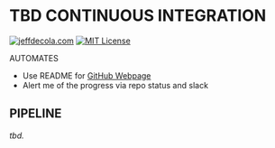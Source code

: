 # TBD CONTINUOUS INTEGRATION

[![jeffdecola.com](https://img.shields.io/badge/website-jeffdecola.com-blue)](https://jeffdecola.com)
[![MIT License](https://img.shields.io/:license-mit-blue.svg)](https://jeffdecola.mit-license.org)

AUTOMATES

* Use README for
  [GitHub Webpage](https://jeffdecola.github.io/my-cicd-pipeline-examples/)
* Alert me of the progress via repo status and slack

## PIPELINE

_tbd._
